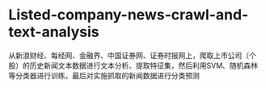 # Listed-company-news-crawl-and-text-analysis
从新浪财经、每经网、金融界、中国证券网、证券时报网上，爬取上市公司（个股）的历史新闻文本数据进行文本分析、提取特征集，然后利用SVM、随机森林等分类器进行训练，最后对实施抓取的新闻数据进行分类预测
